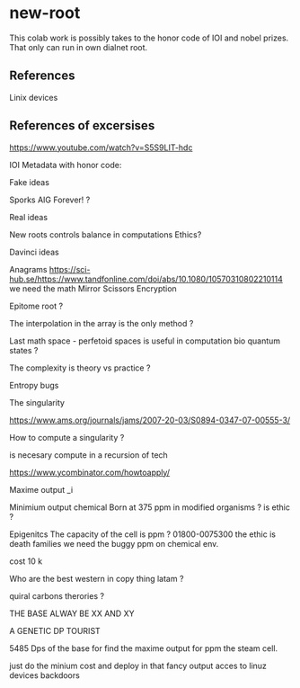 # new-root




This colab work is possibly takes to the honor code of IOI and nobel prizes.
That only can run in own dialnet root.

## References 

Linix devices 

## References of excersises 


https://www.youtube.com/watch?v=S5S9LIT-hdc

IOI Metadata with honor code:

Fake ideas 

Sporks
AIG
Forever! ?

Real ideas

New roots controls
balance in computations
Ethics?

Davinci ideas

Anagrams https://sci-hub.se/https://www.tandfonline.com/doi/abs/10.1080/10570310802210114 we need the math
Mirror 
Scissors
Encryption

Epitome root ?

The interpolation in the array is the only method ?

Last math space - perfetoid spaces
is useful in computation bio quantum states ?

The complexity is theory vs practice ?

Entropy bugs 

The singularity 

https://www.ams.org/journals/jams/2007-20-03/S0894-0347-07-00555-3/

How to compute a singularity ? 


is necesary compute in a recursion of tech 

https://www.ycombinator.com/howtoapply/

Maxime output _i

Minimium output chemical  Born at 375 ppm in modified organisms ? is ethic ?

Epigenitcs 
The capacity of the cell is ppm ? 01800-0075300
the ethic is death families
we need the buggy ppm on chemical env.

cost 10 k 

Who are the best western in copy thing latam ?

quiral carbons therories ?


THE BASE ALWAY BE XX AND XY 

A GENETIC DP TOURIST 

5485 Dps of the base for find the maxime output for ppm the steam cell.

just do the minium cost and deploy in that fancy output acces to linuz devices backdoors 


